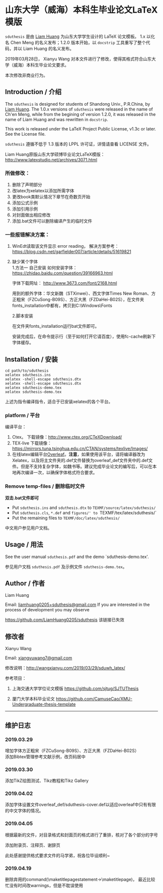 
# 山东大学（威海）本科生毕业论文LaTeX 模版


`sduthesis` 是由 [Liam Huang][liam-ctan] 为山东大学学生设计的 LaTeX 论文模板。
1.x 以化名 Chen Meng 的名义发布；1.2.0 版本开始，以 `docstrip` 工具重写了整个代码，并以 Liam Huang 的名义发布。  

2019年03月28日， Xianyu Wang 对本文件进行了修改，使得其格式符合山东大学（威海）本科生毕业论文要求。  

本次修改非商业行为。  

## Introduction / 介绍

The `sduthesis` is designed for students of Shandong Univ., P.R.China,
by [Liam Huang][liam-ctan]. The 1.0.x versions of `sduthesis` were
released in the name of Ch'en Meng, while from the begining of version 1.2.0,
it was released in the name of Liam Huang and was rewritten in `docstrip`.

This work is released under the LaTeX Project Public License, v1.3c or later.
See the License file.

`sduthesis` 遵循不低于 1.3 版本的 LPPL 许可证，详情请查看 LICENSE 文件。



Liam Huang原版山东大学硕博毕业论文LaTeX模版： http://www.latexstudio.net/archives/3071.html



### 所做修改：
1. 删除了声明部分
2. 改latex为xelatex以添加所需字体
3. 更改book类默认情况下章节在奇数页开始
4. 添加公式示例
5. 添加引用示例
6. 对封面做出相应修改
7. 添加.bat文件可以删除编译产生的临时文件


### 一些报错解决方案：
1. WinEdt读取该文件显示 error reading， 解决方案参考：https://blog.csdn.net/garfielder007/article/details/51619821
2. 缺少某个字体  
   1.方法一 自己安装
   如何安装字体：https://zhidao.baidu.com/question/39166963.html

   字体下载网址： http://www.3673.com/font/2168.html  
   
   用到的额外字体：华文新魏（STXinwei）、西文字体Times New Roman、方正粗宋（FZCuSong-B09S）、方正大黑（FZDaHei-B02S），在文件夹fonts_installation中都有，拷贝到C:\Windows\Fonts
   
   2.脚本安装


   在文件夹fonts_installation运行bat文件即可。

   安装完成后，在命令提示行（至于如何打开它请百度），使用fc-cache刷新下字体缓存。




## Installation / 安装

    cd path/to/sduthesis
    xelatex sduthesis.ins
    xelatex -shell-escape sduthesis.dtx
    xelatex -shell-escape sduthesis.dtx
    xelatex sduthesis-demo.tex
    xelatex sduthesis-demo.tex

上述为指令编译指令，适合于已安装xelatex的各个平台。
### platform / 平台
编译平台：
1. Ctex。 下载镜像：http://www.ctex.org/CTeXDownload/
2. TEX-live 下载镜像： https://mirrors.tuna.tsinghua.edu.cn/CTAN/systems/texlive/Images/
3. 在线latex编辑平台[Overleaf](https://www.overleaf.com/project)。**注意**，如果使用该平台，请将编译器改为Xelatex，以及将主文件夹的.def文件替换为overleaf_def文件夹中的.def文件。但是不支持复杂字体，如魏书等。建议完成毕业论文的编写后，可以在本地再次编译一次，以确保字体格式符合要求。

### Remove temp-files / 删除临时文件

**双击.bat文件即可**

* Put `sduthesis.ins` and `sduthesis.dtx` to `TEXMF/source/latex/sduthesis/`
* Put `sduthesis.cls`, `*.def` and `figures/' to `TEXMF/tex/latex/sduthesis/`
* Put the remaining files to `TEXMF/doc/latex/sduthesis/`

中文用户参见用户文档。

## Usage / 用法

See the user manual `sduthesis.pdf` and the demo `sduthesis-demo.tex'.

参见用户文档 `sduthesis.pdf` 及示例文件 `sduthesis-demo.tex`。

## Author / 作者

Liam Huang

Email: liamhuang0205+sduthesis@gmail.com
If you are interested in the process of development you may observe

<https://github.com/LiamHuang0205/sduthesis> 该链接已失效

[liam-ctan]: http://www.ctan.org/author/huang-l

## 修改者
Xianyu Wang  

Email: xiangyuwang7@gmail.com

修改说明：http://wangxianyu.com/2019/03/29/sduwh_latex/


参考项目：

1. 上海交通大学学位论文模版 https://github.com/sjtug/SJTUThesis  

2. 厦门大学本科毕业论文 https://github.com/CamuseCao/XMU-Undergraduate-thesis-template
--------------------------------------------------------------------------
## 维护日志

### 2019.03.29
增加字体方正粗宋（FZCuSong-B09S）、方正大黑（FZDaHei-B02S）  
添加Bibtex管理参考文献示例，改页码居中

### 2019.03.30
添加TikZ绘图测试、Tikz教程和Tikz Gallery

### 2019.04.02
添加字体设置文件overleaf_def/sduthesis-cover.def以适应overleaf中只有有限的中文字体的情况。
### 2019.04.05

根据最新的文件，对目录格式和封面页的格式进行了重排，核对了各个部分的字号

添加附录页、注释页、谢辞页

此处感谢提供格式要求文件的马学弟，祝各位毕设顺利~
### 2019.04.19
删除弃用的command(\maketitlepagestatement→\maketitlepage)， 最近比较忙没有时间改warnings，但是不耽误使用
